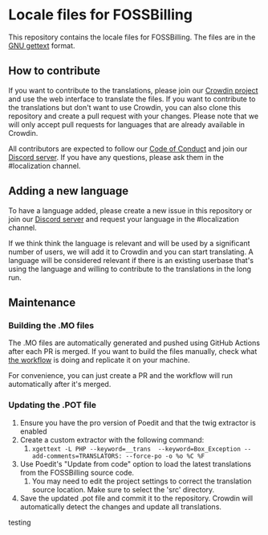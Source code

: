 # Locale files for FOSSBilling

This repository contains the locale files for FOSSBilling. The files are in the [GNU gettext](http://www.gnu.org/software/gettext/) format.

## How to contribute

If you want to contribute to the translations, please join our [Crowdin project](https://translate.fossbilling.org) and use the web interface to translate the files. If you want to contribute to the translations but don't want to use Crowdin, you can also clone this repository and create a pull request with your changes. Please note that we will only accept pull requests for languages that are already available in Crowdin.

All contributors are expected to follow our [Code of Conduct](https://fossbilling.org/docs/contribution-handbook/code-of-conduct) and join our [Discord server](https://fossbilling.com/discord). If you have any questions, please ask them in the #localization channel.

## Adding a new language

To have a language added, please create a new issue in this repository or join our [Discord server](https://fossbilling.com/discord) and request your language in the #localization channel.

If we think think the language is relevant and will be used by a significant number of users, we will add it to Crowdin and you can start translating. A language will be considered relevant if there is an existing userbase that's using the language and willing to contribute to the translations in the long run.

## Maintenance

### Building the .MO files

The .MO files are automatically generated and pushed using GitHub Actions after each PR is merged. If you want to build the files manually, check what [the workflow](https://github.com/FOSSBilling/locale/blob/main/.github/workflows/generate-mo.yml) is doing and replicate it on your machine.

For convenience, you can just create a PR and the workflow will run automatically after it's merged.

### Updating the .POT file

1. Ensure you have the pro version of Poedit and that the twig extractor is enabled
2. Create a custom extractor with the following command:
   1. `xgettext -L PHP --keyword=__trans  --keyword=Box_Exception --add-comments=TRANSLATORS: --force-po -o %o %C %F`
3. Use Poedit's "Update from code" option to load the latest translations from the FOSSBilling source code.
   1. You may need to edit the project settings to correct the translation source location. Make sure to select the 'src' directory.
4. Save the updated .pot file and commit it to the repository. Crowdin will automatically detect the changes and update all translations.

testing
